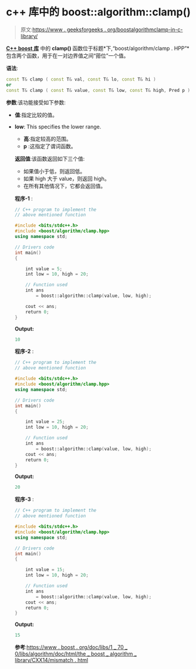 # c++ 库中的 boost::algorithm::clamp()

> 原文:[https://www . geeksforgeeks . org/boostalgorithmclamp-in-c-library/](https://www.geeksforgeeks.org/boostalgorithmclamp-in-c-library/)

**[C++ boost 库](https://www.geeksforgeeks.org/advanced-c-boost-library/)** 中的 **clamp()** 函数位于标题*下,“boost/algorithm/clamp . HPP”*包含两个函数，用于在一对边界值之间“箝位”一个值。

**语法**:

```cpp
const T& clamp ( const T& val, const T& lo, const T& hi )
or 
const T& clamp ( const T& value, const T& low, const T& high, Pred p )
```

**参数**:该功能接受如下参数:

*   **值**:指定比较的值。
*   **low**: This specifies the lower range.
    *   **高**:指定较高的范围。
    *   **p** :这指定了谓词函数。

    **返回值**:该函数返回如下三个值:

    *   如果值小于低，则返回低。
    *   如果 high 大于 value，则返回 high。
    *   在所有其他情况下，它都会返回值。

    **程序-1** :

    ```cpp
    // C++ program to implement the
    // above mentioned function

    #include <bits/stdc++.h>
    #include <boost/algorithm/clamp.hpp>
    using namespace std;

    // Drivers code
    int main()
    {

        int value = 5;
        int low = 10, high = 20;

        // Function used
        int ans
            = boost::algorithm::clamp(value, low, high);

        cout << ans;
        return 0;
    }
    ```

    **Output:**

    ```cpp
    10

    ```

    **程序-2** :

    ```cpp
    // C++ program to implement the
    // above mentioned function

    #include <bits/stdc++.h>
    #include <boost/algorithm/clamp.hpp>
    using namespace std;

    // Drivers code
    int main()
    {

        int value = 25;
        int low = 10, high = 20;

        // Function used
        int ans
            = boost::algorithm::clamp(value, low, high);
        cout << ans;
        return 0;
    }
    ```

    **Output:**

    ```cpp
    20

    ```

    **程序-3** :

    ```cpp
    // C++ program to implement the
    // above mentioned function

    #include <bits/stdc++.h>
    #include <boost/algorithm/clamp.hpp>
    using namespace std;

    // Drivers code
    int main()
    {

        int value = 15;
        int low = 10, high = 20;

        // Function used
        int ans
            = boost::algorithm::clamp(value, low, high);
        cout << ans;
        return 0;
    }
    ```

    **Output:**

    ```cpp
    15

    ```

    **参考**:[https://www . boost . org/doc/libs/1 _ 70 _ 0/libs/algorithm/doc/html/the _ boost _ algorithm _ library/CXX14/mismatch . html](https://www.boost.org/doc/libs/1_70_0/libs/algorithm/doc/html/the_boost_algorithm_library/CXX14/mismatch.html)